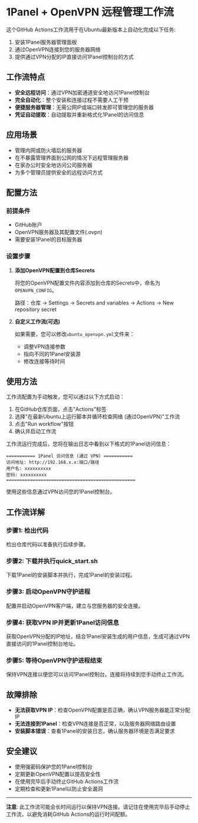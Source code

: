 # 1Panel + OpenVPN 远程管理工作流

这个GitHub Actions工作流用于在Ubuntu最新版本上自动化完成以下任务:

1. 安装1Panel服务器管理面板
2. 通过OpenVPN连接到您的服务器网络
3. 提供通过VPN分配的IP直接访问1Panel控制台的方式

## 工作流特点

- **安全远程访问**：通过VPN加密通道安全地访问1Panel控制台
- **完全自动化**：整个安装和连接过程不需要人工干预
- **便捷服务器管理**：无需公网IP或端口转发即可管理您的服务器
- **凭证自动提取**：自动提取并重新格式化1Panel的访问信息

## 应用场景

- 管理内网或防火墙后的服务器
- 在不暴露管理界面到公网的情况下远程管理服务器
- 在家办公时安全地访问公司服务器
- 为多个管理员提供安全的远程访问方式

## 配置方法

### 前提条件

- GitHub账户
- OpenVPN服务器及其配置文件(.ovpn)
- 需要安装1Panel的目标服务器

### 设置步骤

1. **添加OpenVPN配置到仓库Secrets**
   
   将您的OpenVPN配置文件内容添加到仓库的Secrets中，命名为`OPENVPN_CONFIG`。
   
   路径：仓库 → Settings → Secrets and variables → Actions → New repository secret

2. **自定义工作流(可选)**

   如果需要，您可以修改`ubuntu_openvpn.yml`文件来：
   - 调整VPN连接参数
   - 指向不同的1Panel安装源
   - 修改连接等待时间

## 使用方法

工作流配置为手动触发，您可以通过以下方式启动：

1. 在GitHub仓库页面，点击"Actions"标签
2. 选择"在最新Ubuntu上运行脚本并循环检查网络 (通过OpenVPN)"工作流
3. 点击"Run workflow"按钮
4. 确认并启动工作流

工作流运行完成后，您将在输出日志中看到以下格式的1Panel访问信息：

```
=========== 1Panel 访问信息 (通过 VPN) ===========
访问地址: http://192.168.x.x:端口/路径
用户名: xxxxxxxxxx
密码: xxxxxxxxxx
=================================================
```

使用这些信息通过VPN访问您的1Panel控制台。

## 工作流详解

### 步骤1: 检出代码
检出仓库代码以准备执行后续步骤。

### 步骤2: 下载并执行quick_start.sh
下载1Panel的安装脚本并执行，完成1Panel的安装过程。

### 步骤3: 启动OpenVPN守护进程
配置并启动OpenVPN客户端，建立与您服务器的安全连接。

### 步骤4: 获取VPN IP并更新1Panel访问信息
获取OpenVPN分配的IP地址，结合1Panel安装生成的用户信息，生成可通过VPN直接访问的1Panel控制台地址。

### 步骤5: 等待OpenVPN守护进程结束
保持VPN连接以便您可以访问1Panel控制台。连接将持续到您手动终止工作流。

## 故障排除

- **无法获取VPN IP**：检查OpenVPN配置是否正确，确认VPN服务器能正常分配IP
- **无法连接到1Panel**：检查VPN连接是否正常，以及服务器网络路由设置
- **安装脚本错误**：查看1Panel的安装日志，确认服务器环境是否满足要求

## 安全建议

- 使用强密码保护您的1Panel控制台
- 定期更新OpenVPN配置以提高安全性
- 在使用完毕后手动终止GitHub Actions工作流
- 定期检查和更新1Panel以防止安全漏洞

---

**注意**: 此工作流可能会长时间运行以保持VPN连接。请记住在使用完毕后手动停止工作流，以避免消耗GitHub Actions的运行时间配额。

